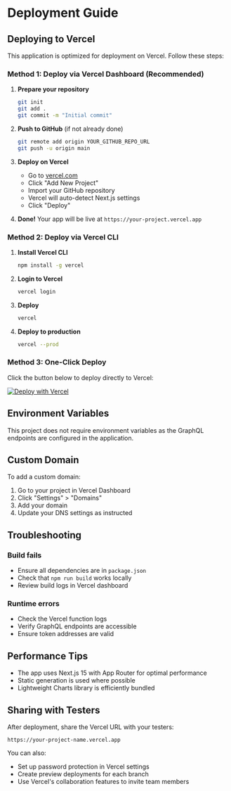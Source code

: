 # Deployment Guide

## Deploying to Vercel

This application is optimized for deployment on Vercel. Follow these steps:

### Method 1: Deploy via Vercel Dashboard (Recommended)

1. **Prepare your repository**
   ```bash
   git init
   git add .
   git commit -m "Initial commit"
   ```

2. **Push to GitHub** (if not already done)
   ```bash
   git remote add origin YOUR_GITHUB_REPO_URL
   git push -u origin main
   ```

3. **Deploy on Vercel**
   - Go to [vercel.com](https://vercel.com)
   - Click "Add New Project"
   - Import your GitHub repository
   - Vercel will auto-detect Next.js settings
   - Click "Deploy"

4. **Done!** Your app will be live at `https://your-project.vercel.app`

### Method 2: Deploy via Vercel CLI

1. **Install Vercel CLI**
   ```bash
   npm install -g vercel
   ```

2. **Login to Vercel**
   ```bash
   vercel login
   ```

3. **Deploy**
   ```bash
   vercel
   ```

4. **Deploy to production**
   ```bash
   vercel --prod
   ```

### Method 3: One-Click Deploy

Click the button below to deploy directly to Vercel:

[![Deploy with Vercel](https://vercel.com/button)](https://vercel.com/new/clone?repository-url=YOUR_REPO_URL)

## Environment Variables

This project does not require environment variables as the GraphQL endpoints are configured in the application.

## Custom Domain

To add a custom domain:

1. Go to your project in Vercel Dashboard
2. Click "Settings" > "Domains"
3. Add your domain
4. Update your DNS settings as instructed

## Troubleshooting

### Build fails
- Ensure all dependencies are in `package.json`
- Check that `npm run build` works locally
- Review build logs in Vercel dashboard

### Runtime errors
- Check the Vercel function logs
- Verify GraphQL endpoints are accessible
- Ensure token addresses are valid

## Performance Tips

- The app uses Next.js 15 with App Router for optimal performance
- Static generation is used where possible
- Lightweight Charts library is efficiently bundled

## Sharing with Testers

After deployment, share the Vercel URL with your testers:
```
https://your-project-name.vercel.app
```

You can also:
- Set up password protection in Vercel settings
- Create preview deployments for each branch
- Use Vercel's collaboration features to invite team members
